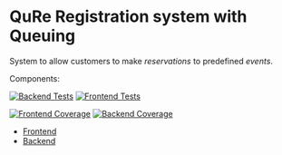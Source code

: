 # QuRe Registration system with Queuing

System to allow customers to make *reservations* to predefined *events*.

Components:

[![Backend Tests](https://github.com/JValtteri/qure/actions/workflows/backend-tests.yml/badge.svg)](https://github.com/JValtteri/qure/actions/workflows/backend-tests.yml)
[![Frontend Tests](https://github.com/JValtteri/qure/actions/workflows/frontend-tests.yml/badge.svg)](https://github.com/JValtteri/qure/actions/workflows/frontend-tests.yml)

[![Frontend Coverage](https://github.com/JValtteri/qure/actions/workflows/frontend-coverage.yml/badge.svg)](https://github.com/JValtteri/qure/actions/workflows/frontend-coverage.yml)
[![Backend Coverage](https://github.com/JValtteri/qure/actions/workflows/backend-coverage.yml/badge.svg?branch=cicd)](https://github.com/JValtteri/qure/actions/workflows/backend-coverage.yml)

- [Frontend](client/README.md)
- [Backend](server/README.md)
